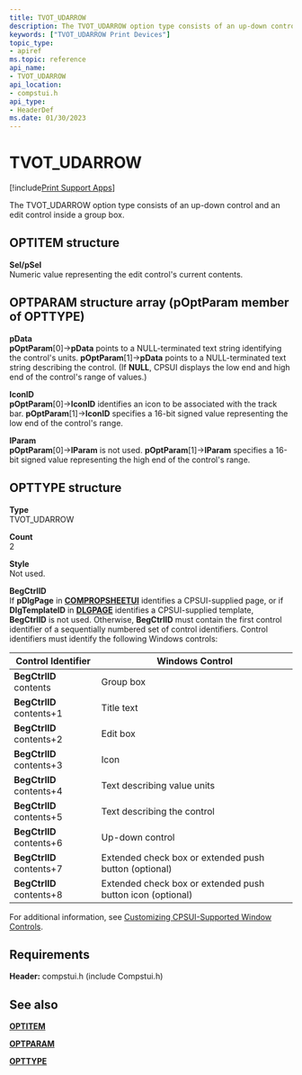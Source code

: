 ```yaml
---
title: TVOT_UDARROW
description: The TVOT_UDARROW option type consists of an up-down control and an edit control inside a group box.
keywords: ["TVOT_UDARROW Print Devices"]
topic_type:
- apiref
ms.topic: reference
api_name:
- TVOT_UDARROW
api_location:
- compstui.h
api_type:
- HeaderDef
ms.date: 01/30/2023
---
```


# TVOT_UDARROW

[!include[Print Support Apps](../includes/print-support-apps.md)]

The TVOT_UDARROW option type consists of an up-down control and an edit control inside a group box.

## OPTITEM structure

**Sel/pSel**  
Numeric value representing the edit control's current contents.

## OPTPARAM structure array (pOptParam member of OPTTYPE)

**pData**  
**pOptParam**\[0\]->**pData** points to a NULL-terminated text string identifying the control's units. **pOptParam**\[1\]->**pData** points to a NULL-terminated text string describing the control. (If **NULL**, CPSUI displays the low end and high end of the control's range of values.)

**IconID**  
**pOptParam**\[0\]->**IconID** identifies an icon to be associated with the track bar. **pOptParam**\[1\]->**IconID** specifies a 16-bit signed value representing the low end of the control's range.

**lParam**  
**pOptParam**\[0\]->**lParam** is not used. **pOptParam**\[1\]->**lParam** specifies a 16-bit signed value representing the high end of the control's range.

## OPTTYPE structure

**Type**  
TVOT_UDARROW

**Count**  
2

**Style**  
Not used.

**BegCtrlID**  
If **pDlgPage** in [**COMPROPSHEETUI**](/windows-hardware/drivers/ddi/compstui/ns-compstui-_compropsheetui) identifies a CPSUI-supplied page, or if **DlgTemplateID** in [**DLGPAGE**](/windows-hardware/drivers/ddi/compstui/ns-compstui-_dlgpage) identifies a CPSUI-supplied template, **BegCtrlID** is not used. Otherwise, **BegCtrlID** must contain the first control identifier of a sequentially numbered set of control identifiers. Control identifiers must identify the following Windows controls:

| Control Identifier | Windows Control |
|--|--|
| **BegCtrlID** contents | Group box |
| **BegCtrlID** contents+1 | Title text |
| **BegCtrlID** contents+2 | Edit box |
| **BegCtrlID** contents+3 | Icon |
| **BegCtrlID** contents+4 | Text describing value units |
| **BegCtrlID** contents+5 | Text describing the control |
| **BegCtrlID** contents+6 | Up-down control |
| **BegCtrlID** contents+7 | Extended check box or extended push button (optional) |
| **BegCtrlID** contents+8 | Extended check box or extended push button icon (optional) |

For additional information, see [Customizing CPSUI-Supported Window Controls](customizing-cpsui-supported-window-controls.md).

## Requirements

**Header:** compstui.h (include Compstui.h)

## See also

[**OPTITEM**](/windows-hardware/drivers/ddi/compstui/ns-compstui-_optitem)

[**OPTPARAM**](/windows-hardware/drivers/ddi/compstui/ns-compstui-_optparam)

[**OPTTYPE**](/windows-hardware/drivers/ddi/compstui/ns-compstui-_opttype)
